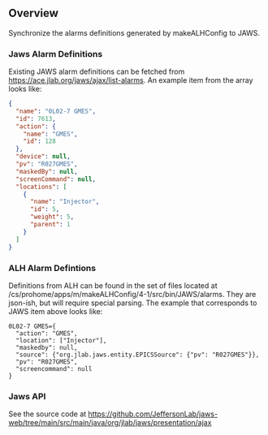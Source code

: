 
## Overview

Synchronize the alarms definitions generated by makeALHConfig to JAWS.

### Jaws Alarm Definitions

Existing JAWS alarm definitions can be fetched from https://ace.jlab.org/jaws/ajax/list-alarms.
An example item from the array looks like:

```json
{
  "name": "0L02-7 GMES",
  "id": 7613,
  "action": {
    "name": "GMES",
    "id": 128
  },
  "device": null,
  "pv": "R027GMES",
  "maskedBy": null,
  "screenCommand": null,
  "locations": [
    {
      "name": "Injector",
      "id": 5,
      "weight": 5,
      "parent": 1
    }
  ]
}
```

### ALH Alarm Defintions

Definitions from ALH can be found in the set of files located at /cs/prohome/apps/m/makeALHConfig/4-1/src/bin/JAWS/alarms.
They are json-ish, but will require special parsing. The example that corresponds to JAWS item above looks like:

```text
0L02-7 GMES={
  "action": "GMES", 
  "location": ["Injector"], 
  "maskedby": null, 
  "source": {"org.jlab.jaws.entity.EPICSSource": {"pv": "R027GMES"}},
  "pv": "R027GMES",
  "screencommand": null
}
```

### Jaws API

See the source code at https://github.com/JeffersonLab/jaws-web/tree/main/src/main/java/org/jlab/jaws/presentation/ajax






